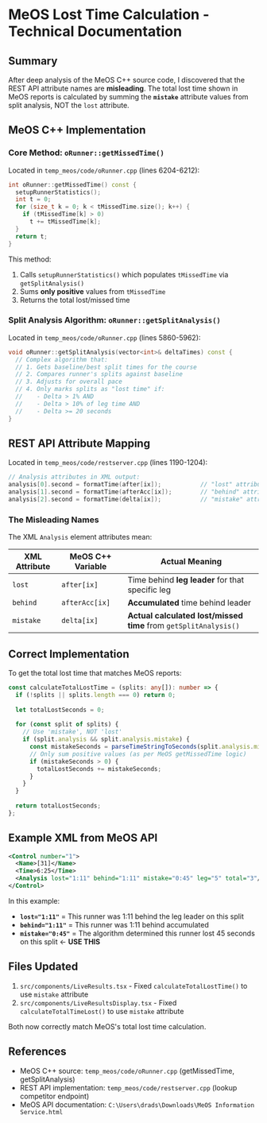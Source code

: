 # MeOS Lost Time Calculation - Technical Documentation

## Summary

After deep analysis of the MeOS C++ source code, I discovered that the REST API attribute names are **misleading**. The total lost time shown in MeOS reports is calculated by summing the **`mistake`** attribute values from split analysis, NOT the `lost` attribute.

## MeOS C++ Implementation

### Core Method: `oRunner::getMissedTime()`

Located in `temp_meos/code/oRunner.cpp` (lines 6204-6212):

```cpp
int oRunner::getMissedTime() const {
  setupRunnerStatistics();
  int t = 0;
  for (size_t k = 0; k < tMissedTime.size(); k++) {
    if (tMissedTime[k] > 0)
      t += tMissedTime[k];
  }
  return t;
}
```

This method:
1. Calls `setupRunnerStatistics()` which populates `tMissedTime` via `getSplitAnalysis()`
2. Sums **only positive** values from `tMissedTime`
3. Returns the total lost/missed time

### Split Analysis Algorithm: `oRunner::getSplitAnalysis()`

Located in `temp_meos/code/oRunner.cpp` (lines 5860-5962):

```cpp
void oRunner::getSplitAnalysis(vector<int>& deltaTimes) const {
  // Complex algorithm that:
  // 1. Gets baseline/best split times for the course
  // 2. Compares runner's splits against baseline
  // 3. Adjusts for overall pace
  // 4. Only marks splits as "lost time" if:
  //    - Delta > 1% AND
  //    - Delta > 10% of leg time AND
  //    - Delta >= 20 seconds
}
```

## REST API Attribute Mapping

Located in `temp_meos/code/restserver.cpp` (lines 1190-1204):

```cpp
// Analysis attributes in XML output:
analysis[0].second = formatTime(after[ix]);           // "lost" attribute
analysis[1].second = formatTime(afterAcc[ix]);        // "behind" attribute  
analysis[2].second = formatTime(delta[ix]);           // "mistake" attribute
```

### The Misleading Names

The XML `Analysis` element attributes mean:

| XML Attribute | MeOS C++ Variable | Actual Meaning |
|---------------|-------------------|----------------|
| `lost` | `after[ix]` | Time behind **leg leader** for that specific leg |
| `behind` | `afterAcc[ix]` | **Accumulated** time behind leader |
| `mistake` | `delta[ix]` | **Actual calculated lost/missed time** from `getSplitAnalysis()` |

## Correct Implementation

To get the total lost time that matches MeOS reports:

```typescript
const calculateTotalLostTime = (splits: any[]): number => {
  if (!splits || splits.length === 0) return 0;
  
  let totalLostSeconds = 0;
  
  for (const split of splits) {
    // Use 'mistake', NOT 'lost'
    if (split.analysis && split.analysis.mistake) {
      const mistakeSeconds = parseTimeStringToSeconds(split.analysis.mistake);
      // Only sum positive values (as per MeOS getMissedTime logic)
      if (mistakeSeconds > 0) {
        totalLostSeconds += mistakeSeconds;
      }
    }
  }
  
  return totalLostSeconds;
};
```

## Example XML from MeOS API

```xml
<Control number="1">
  <Name>[31]</Name>
  <Time>6:25</Time>
  <Analysis lost="1:11" behind="1:11" mistake="0:45" leg="5" total="3"/>
</Control>
```

In this example:
- **`lost="1:11"`** = This runner was 1:11 behind the leg leader on this split
- **`behind="1:11"`** = This runner was 1:11 behind accumulated 
- **`mistake="0:45"`** = The algorithm determined this runner lost 45 seconds on this split ← **USE THIS**

## Files Updated

1. `src/components/LiveResults.tsx` - Fixed `calculateTotalLostTime()` to use `mistake` attribute
2. `src/components/LiveResultsDisplay.tsx` - Fixed `calculateTotalTimeLost()` to use `mistake` attribute

Both now correctly match MeOS's total lost time calculation.

## References

- MeOS C++ source: `temp_meos/code/oRunner.cpp` (getMissedTime, getSplitAnalysis)
- REST API implementation: `temp_meos/code/restserver.cpp` (lookup competitor endpoint)
- MeOS API documentation: `C:\Users\drads\Downloads\MeOS Information Service.html`
